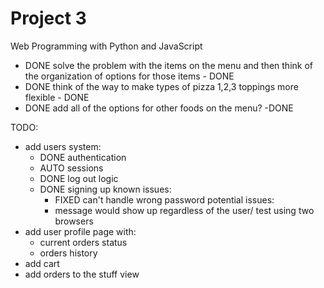 # Project 3

Web Programming with Python and JavaScript

- DONE solve the problem with the items on the menu and then think of the organization of options for those items - DONE
- DONE think of the way to make types of pizza 1,2,3 toppings more flexible - DONE
- DONE add all of the options for other foods on the menu? -DONE

TODO:
- add users system:
  - DONE authentication
  - AUTO sessions
  - DONE log out logic
  - DONE signing up
  known issues:
    - FIXED can't handle wrong password
  potential issues:
    - message would show up regardless of the user/ test using two browsers
- add user profile page with:
  - current orders status
  - orders history
- add cart
- add orders to the stuff view
